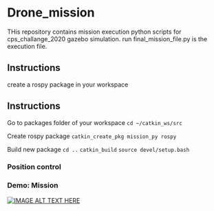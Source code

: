 # Drone_mission
THis repository contains mission execution python scripts for cps_challange_2020 gazebo simulation.
run final_mission_file.py is the execution file.

## Instructions
create a rospy package in your workspace


## Instructions
Go to packages folder of your workspace
`cd ~/catkin_ws/src`

Create rospy package
`catkin_create_pkg mission_py rospy`

Build new package
`cd ..`
`catkin_build`
`source devel/setup.bash`
### Position control
### Demo: Mission
[![IMAGE ALT TEXT HERE](https://img.youtube.com/vi/lCBCBzEzrws/0.jpg)](https://youtu.be/lCBCBzEzrws)
